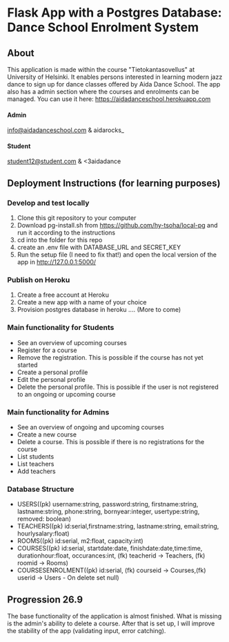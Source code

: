 # Flask App with a Postgres Database: Dance School Enrolment System

## About
This application is made within  the course "Tietokantasovellus" at University of Helsinki. It enables persons interested in learning modern jazz dance to sign up for dance classes offered by Aida Dance School. 
The app also has a admin section where the courses and enrolments can be managed.
You can use it here: https://aidadanceschool.herokuapp.com

#### Admin
info@aidadanceschool.com & aidarocks_

#### Student
student12@student.com & <3aidadance

## Deployment Instructions (for learning purposes)

### Develop and test locally
1. Clone this git repository to your computer
2. Download pg-install.sh from https://github.com/hy-tsoha/local-pg and run it according to the instructions
3. cd into the folder for this repo
4. create an .env file with DATABASE_URL and SECRET_KEY
5. Run the setup file (I need to fix that!) and open the local version of the app in http://127.0.0.1:5000/ 

### Publish on Heroku
1. Create a free account at Heroku
2. Create a new app with a name of your choice
3. Provision postgres database in heroku
.... (More to come)

### Main functionality for Students
 * See an overview of upcoming courses 
 * Register for a course
 * Remove the registration. This is possible if the course has not yet started
 * Create a personal profile 
 * Edit the personal profile
 * Delete the personal profile. This is possible if the user is not registered to an ongoing or upcoming course

### Main functionality for Admins
 * See an overview of ongoing and upcoming  courses 
 * Create a new course
 * Delete a course. This is possible if there is no registrations for the course
 * List students
 * List teachers
 * Add teachers
 
 ### Database Structure
 
 * USERS((pk) username:string, password:string, firstname:string, lastname:string, phone:string, bornyear:integer, usertype:string, removed: boolean) 
 * TEACHERS((pk) id:serial,firstname:string, lastname:string, email:string, hourlysalary:float)
 * ROOMS((pk) id:serial, m2:float, capacity:int)
 * COURSES((pk) id:serial, startdate:date, finishdate:date,time:time, durationhour:float, occurances:int, (fk) teacherid -> Teachers, (fk) roomid -> Rooms)
 * COURSESENROLMENT((pk) id:serial, (fk) courseid -> Courses,(fk) userid -> Users - On delete set null)
 
## Progression 26.9
The base functionality of the application is almost finished. What is missing is the admin's ability to delete a course. After that is set up, I will improve the stability of the app (validating input, error catching).

